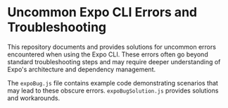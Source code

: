 # Uncommon Expo CLI Errors and Troubleshooting

This repository documents and provides solutions for uncommon errors encountered when using the Expo CLI.  These errors often go beyond standard troubleshooting steps and may require deeper understanding of Expo's architecture and dependency management.

The `expoBug.js` file contains example code demonstrating scenarios that may lead to these obscure errors.  `expoBugSolution.js` provides solutions and workarounds.